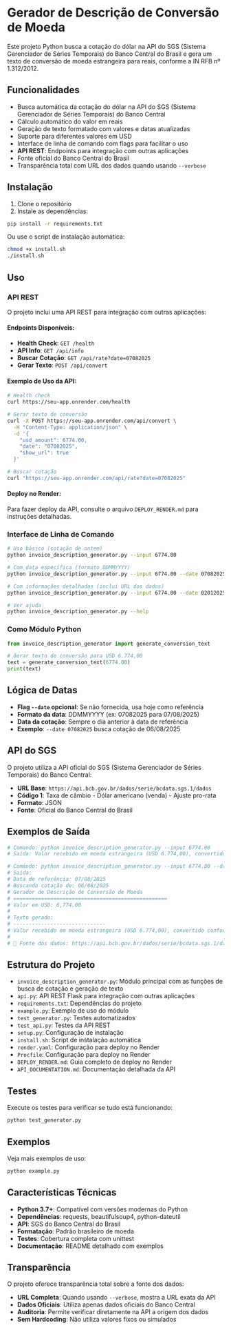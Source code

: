 # Gerador de Descrição de Conversão de Moeda

Este projeto Python busca a cotação do dólar na API do SGS (Sistema Gerenciador de Séries Temporais) do Banco Central do Brasil e gera um texto de conversão de moeda estrangeira para reais, conforme a IN RFB nº 1.312/2012.

## Funcionalidades

- Busca automática da cotação do dólar na API do SGS (Sistema Gerenciador de Séries Temporais) do Banco Central
- Cálculo automático do valor em reais
- Geração de texto formatado com valores e datas atualizadas
- Suporte para diferentes valores em USD
- Interface de linha de comando com flags para facilitar o uso
- **API REST**: Endpoints para integração com outras aplicações
- Fonte oficial do Banco Central do Brasil
- Transparência total com URL dos dados quando usando `--verbose`

## Instalação

1. Clone o repositório
2. Instale as dependências:
```bash
pip install -r requirements.txt
```

Ou use o script de instalação automática:
```bash
chmod +x install.sh
./install.sh
```

## Uso

### API REST

O projeto inclui uma API REST para integração com outras aplicações:

#### **Endpoints Disponíveis:**

- **Health Check**: `GET /health`
- **API Info**: `GET /api/info`
- **Buscar Cotação**: `GET /api/rate?date=07082025`
- **Gerar Texto**: `POST /api/convert`

#### **Exemplo de Uso da API:**

```bash
# Health check
curl https://seu-app.onrender.com/health

# Gerar texto de conversão
curl -X POST https://seu-app.onrender.com/api/convert \
  -H "Content-Type: application/json" \
  -d '{
    "usd_amount": 6774.00,
    "date": "07082025",
    "show_url": true
  }'

# Buscar cotação
curl "https://seu-app.onrender.com/api/rate?date=07082025"
```

#### **Deploy no Render:**

Para fazer deploy da API, consulte o arquivo `DEPLOY_RENDER.md` para instruções detalhadas.

### Interface de Linha de Comando

```bash
# Uso básico (cotação de ontem)
python invoice_description_generator.py --input 6774.00

# Com data específica (formato DDMMYYYY)
python invoice_description_generator.py --input 6774.00 --date 07082025

# Com informações detalhadas (inclui URL dos dados)
python invoice_description_generator.py --input 6774.00 --date 02012025 --verbose

# Ver ajuda
python invoice_description_generator.py --help
```

### Como Módulo Python

```python
from invoice_description_generator import generate_conversion_text

# Gerar texto de conversão para USD 6.774,00
text = generate_conversion_text(6774.00)
print(text)
```

## Lógica de Datas

- **Flag `--date` opcional**: Se não fornecida, usa hoje como referência
- **Formato da data**: DDMMYYYY (ex: 07082025 para 07/08/2025)
- **Data da cotação**: Sempre o dia anterior à data de referência
- **Exemplo**: `--date 07082025` busca cotação de 06/08/2025

## API do SGS

O projeto utiliza a API oficial do SGS (Sistema Gerenciador de Séries Temporais) do Banco Central:

- **URL Base**: `https://api.bcb.gov.br/dados/serie/bcdata.sgs.1/dados`
- **Código 1**: Taxa de câmbio - Dólar americano (venda) - Ajuste pro-rata
- **Formato**: JSON
- **Fonte**: Oficial do Banco Central do Brasil

## Exemplos de Saída

```bash
# Comando: python invoice_description_generator.py --input 6774.00
# Saída: Valor recebido em moeda estrangeira (USD 6.774,00), convertido conforme PTAX de venda de 07/08/2025 (R$ 5,4638), conforme IN RFB nº 1.312/2012. Valor total em reais: R$ 37.011,78.

# Comando: python invoice_description_generator.py --input 6774.00 --date 07082025 --verbose
# Saída: 
# Data de referência: 07/08/2025
# Buscando cotação de: 06/08/2025
# Gerador de Descrição de Conversão de Moeda
# ==================================================
# Valor em USD: 6,774.00
# 
# Texto gerado:
# ------------------------------
# Valor recebido em moeda estrangeira (USD 6.774,00), convertido conforme PTAX de venda de 06/08/2025 (R$ 5,4802), conforme IN RFB nº 1.312/2012. Valor total em reais: R$ 37.122,87.
# 
# 🔗 Fonte dos dados: https://api.bcb.gov.br/dados/serie/bcdata.sgs.1/dados?formato=json&dataInicial=06/08/2025&dataFinal=06/08/2025
```

## Estrutura do Projeto

- `invoice_description_generator.py`: Módulo principal com as funções de busca de cotação e geração de texto
- `api.py`: API REST Flask para integração com outras aplicações
- `requirements.txt`: Dependências do projeto
- `example.py`: Exemplo de uso do módulo
- `test_generator.py`: Testes automatizados
- `test_api.py`: Testes da API REST
- `setup.py`: Configuração de instalação
- `install.sh`: Script de instalação automática
- `render.yaml`: Configuração para deploy no Render
- `Procfile`: Configuração para deploy no Render
- `DEPLOY_RENDER.md`: Guia completo de deploy no Render
- `API_DOCUMENTATION.md`: Documentação detalhada da API

## Testes

Execute os testes para verificar se tudo está funcionando:

```bash
python test_generator.py
```

## Exemplos

Veja mais exemplos de uso:

```bash
python example.py
```

## Características Técnicas

- **Python 3.7+**: Compatível com versões modernas do Python
- **Dependências**: requests, beautifulsoup4, python-dateutil
- **API**: SGS do Banco Central do Brasil
- **Formatação**: Padrão brasileiro de moeda
- **Testes**: Cobertura completa com unittest
- **Documentação**: README detalhado com exemplos

## Transparência

O projeto oferece transparência total sobre a fonte dos dados:

- **URL Completa**: Quando usando `--verbose`, mostra a URL exata da API
- **Dados Oficiais**: Utiliza apenas dados oficiais do Banco Central
- **Auditoria**: Permite verificar diretamente na API a origem dos dados
- **Sem Hardcoding**: Não utiliza valores fixos ou simulados

